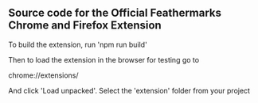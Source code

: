 ## Source code for the Official Feathermarks Chrome and Firefox Extension

To build the extension, run 'npm run build'

Then to load the extension in the browser for testing go to 

chrome://extensions/

And click 'Load unpacked'. Select the 'extension' folder from your project